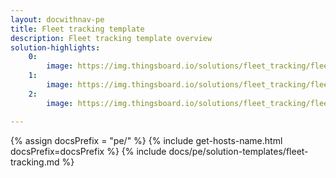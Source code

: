 ```yaml
---
layout: docwithnav-pe
title: Fleet tracking template
description: Fleet tracking template overview
solution-highlights:
    0:
        image: https://img.thingsboard.io/solutions/fleet_tracking/fleet-tracking-1.png
    1:
        image: https://img.thingsboard.io/solutions/fleet_tracking/fleet-tracking-2.png
    2:
        image: https://img.thingsboard.io/solutions/fleet_tracking/fleet-tracking-3.png

---
```


{% assign docsPrefix = "pe/" %}
{% include get-hosts-name.html docsPrefix=docsPrefix %}
{% include docs/pe/solution-templates/fleet-tracking.md %}